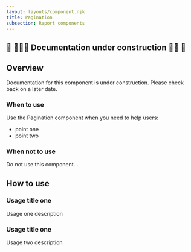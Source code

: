 ```yaml
---
layout: layouts/component.njk
title: Pagination
subsection: Report components
---
```

## 🚧 👷🏻‍♀️ Documentation under construction 👷🏾 🚧

## Overview

Documentation for this component is under construction. Please check back on a later date.

### When to use

Use the Pagination component when you need to help users:

- point one
- point two

### When not to use 

Do not use this component...

## How to use

### Usage title one

Usage one description

### Usage title one

Usage two description
